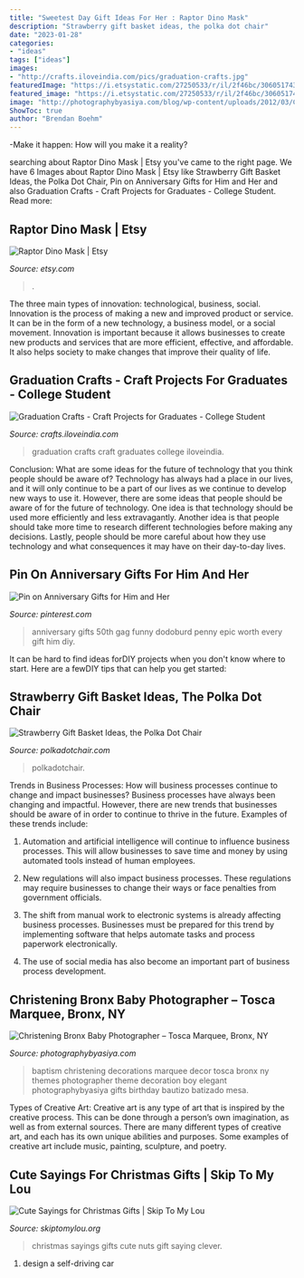 ```yaml
---
title: "Sweetest Day Gift Ideas For Her : Raptor Dino Mask"
description: "Strawberry gift basket ideas, the polka dot chair"
date: "2023-01-28"
categories:
- "ideas"
tags: ["ideas"]
images:
- "http://crafts.iloveindia.com/pics/graduation-crafts.jpg"
featuredImage: "https://i.etsystatic.com/27250533/r/il/2f46bc/3060517434/il_1588xN.3060517434_ckvm.jpg"
featured_image: "https://i.etsystatic.com/27250533/r/il/2f46bc/3060517434/il_1588xN.3060517434_ckvm.jpg"
image: "http://photographybyasiya.com/blog/wp-content/uploads/2012/03/Christening-Decor-002.jpg"
ShowToc: true
author: "Brendan Boehm"
---
```



-Make it happen: How will you make it a reality?

	

		
searching about Raptor Dino Mask | Etsy you've came to the right page. We have 6 Images about Raptor Dino Mask | Etsy like Strawberry Gift Basket Ideas, the Polka Dot Chair, Pin on Anniversary Gifts for Him and Her and also Graduation Crafts - Craft Projects for Graduates - College Student. Read more:
		
    
## Raptor Dino Mask | Etsy

<img loading=lazy src="https://i.etsystatic.com/27250533/r/il/2f46bc/3060517434/il_1588xN.3060517434_ckvm.jpg" onerror="this.onerror=null;this.src='https://tse4.mm.bing.net/th?id=OIP.4x3b7Dj3j_8CyyHz5IAC7AHaJ3&amp;pid=15.1';" alt="Raptor Dino Mask | Etsy">

_Source: etsy.com_

>. 

	

The three main types of innovation: technological, business, social.
Innovation is the process of making a new and improved product or service. It can be in the form of a new technology, a business model, or a social movement. Innovation is important because it allows businesses to create new products and services that are more efficient, effective, and affordable. It also helps society to make changes that improve their quality of life.

    
## Graduation Crafts - Craft Projects For Graduates - College Student

<img loading=lazy src="http://crafts.iloveindia.com/pics/graduation-crafts.jpg" onerror="this.onerror=null;this.src='https://tse4.mm.bing.net/th?id=OIP.ycIy7Rm5zlcvBKAr_7WzYgHaFj&amp;pid=15.1';" alt="Graduation Crafts - Craft Projects for Graduates - College Student">

_Source: crafts.iloveindia.com_

>graduation crafts craft graduates college iloveindia. 

	

Conclusion: What are some ideas for the future of technology that you think people should be aware of?
Technology has always had a place in our lives, and it will only continue to be a part of our lives as we continue to develop new ways to use it. However, there are some ideas that people should be aware of for the future of technology. One idea is that technology should be used more efficiently and less extravagantly. Another idea is that people should take more time to research different technologies before making any decisions. Lastly, people should be more careful about how they use technology and what consequences it may have on their day-to-day lives.

    
## Pin On Anniversary Gifts For Him And Her

<img loading=lazy src="https://i.pinimg.com/736x/e3/28/08/e328088cad58f8e131122158914008d0.jpg" onerror="this.onerror=null;this.src='https://tse2.mm.bing.net/th?id=OIP.4hg3hgWmFiQGX6aqdwUhxgHaOV&amp;pid=15.1';" alt="Pin on Anniversary Gifts for Him and Her">

_Source: pinterest.com_

>anniversary gifts 50th gag funny dodoburd penny epic worth every gift him diy. 

	

It can be hard to find ideas forDIY projects when you don't know where to start. Here are a fewDIY tips that can help you get started: 

    
## Strawberry Gift Basket Ideas, The Polka Dot Chair

<img loading=lazy src="https://www.polkadotchair.com/wp-content/uploads/2014/01/berry-basket-gift-idea.jpg" onerror="this.onerror=null;this.src='https://tse1.mm.bing.net/th?id=OIP.tEEufPmUAiTrf4O2XCSQRQHaLJ&amp;pid=15.1';" alt="Strawberry Gift Basket Ideas, the Polka Dot Chair">

_Source: polkadotchair.com_

>polkadotchair. 

	

Trends in Business Processes: How will business processes continue to change and impact businesses?
Business processes have always been changing and impactful. However, there are new trends that businesses should be aware of in order to continue to thrive in the future. Examples of these trends include:
1. Automation and artificial intelligence will continue to influence business processes. This will allow businesses to save time and money by using automated tools instead of human employees.

2. New regulations will also impact business processes. These regulations may require businesses to change their ways or face penalties from government officials.

3. The shift from manual work to electronic systems is already affecting business processes. Businesses must be prepared for this trend by implementing software that helps automate tasks and process paperwork electronically.

4. The use of social media has also become an important part of business process development.

    
## Christening Bronx Baby Photographer – Tosca Marquee, Bronx, NY

<img loading=lazy src="http://photographybyasiya.com/blog/wp-content/uploads/2012/03/Christening-Decor-002.jpg" onerror="this.onerror=null;this.src='https://tse3.mm.bing.net/th?id=OIP.6Hojp-dL6Y4O31S6an-pSgHaHa&amp;pid=15.1';" alt="Christening Bronx Baby Photographer – Tosca Marquee, Bronx, NY">

_Source: photographybyasiya.com_

>baptism christening decorations marquee decor tosca bronx ny themes photographer theme decoration boy elegant photographybyasiya gifts birthday bautizo batizado mesa. 

	

Types of Creative Art:
Creative art is any type of art that is inspired by the creative process. This can be done through a person’s own imagination, as well as from external sources. There are many different types of creative art, and each has its own unique abilities and purposes. Some examples of creative art include music, painting, sculpture, and poetry.

    
## Cute Sayings For Christmas Gifts | Skip To My Lou

<img loading=lazy src="https://www.skiptomylou.org/wp-content/uploads/2015/12/clever-saying-gift-nuts-about-you-2.jpg" onerror="this.onerror=null;this.src='https://tse4.mm.bing.net/th?id=OIP.ujsfLgR4L56_ewoz5qZ0rgHaKy&amp;pid=15.1';" alt="Cute Sayings for Christmas Gifts | Skip To My Lou">

_Source: skiptomylou.org_

>christmas sayings gifts cute nuts gift saying clever. 

	

1. design a self-driving car 

